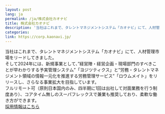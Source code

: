 ```yaml
---
layout: post
lang: ja
permalink: /ja/株式会社カオナビ
title: 株式会社カオナビ
description: '当社はこれまで、タレントマネジメントシステム「カオナビ」にて、人材管理市場をリードしてきました。 そして2024年には、新規事業として、”経営陣・経営企画・現場部門のすべきことが早わかりする予実管理システム”「ヨジツティクス」と”労務・タレントマネジメント領域の情報一元化を推進する労務管理サービス”「ロウムメイト」をリリースし、さらなる事業拡大を目指しています。 フルリモート可（原則日本国内のみ、四半期に1回は出社して対面業務を行う制度あり）、コアタイム無しのスーパフレックスで兼業も推奨しており、柔軟な働き方ができます。 採用情報はこちら'
categories: 
link: https://corp.kaonavi.jp/
---
```


<p>当社はこれまで、タレントマネジメントシステム「カオナビ」にて、人材管理市場をリードしてきました。<br />そして2024年には、新規事業として、”経営陣・経営企画・現場部門のすべきことが早わかりする予実管理システム”「ヨジツティクス」と”労務・タレントマネジメント領域の情報一元化を推進する労務管理サービス”「ロウムメイト」をリリースし、さらなる事業拡大を目指しています。<br />フルリモート可（原則日本国内のみ、四半期に1回は出社して対面業務を行う制度あり）、コアタイム無しのスーパフレックスで兼業も推奨しており、柔軟な働き方ができます。<br /><a href="https://corp.kaonavi.jp/recruit/recruitment/">採用情報はこちら</a></p>
